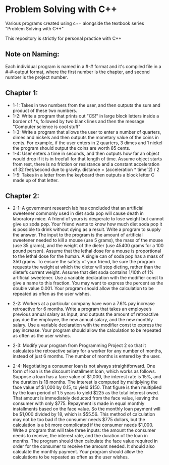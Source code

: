 # Problem Solving with C++

Various programs created using c++ alongside the textbook series "Problem Solving with C++" 

This repository is strictly for personal practice with C++

## Note on Naming:

Each individual program is named in a #-# format and it's compiled file in a #-#-output format, where the first number is the chapter, and second number is the project number.
 

## Chapter 1:
- 1-1: Takes in two numbers from the user, and then outputs the sum and product of these two numbers.
- 1-2: Write a program that prints out "CS!" in large block letters inside a border of *s, followed by two blank lines and then the message "Computer science is cool stuff"
- 1-3: Write a program that allows the user to enter a number of quarters, dimes and nickels and then outputs the monetary value of the coins in cents. For example, if the user enters in 2 quarters, 3 dimes and 1 nickel the program should output the coins are worth 85 cents.
- 1-4: User enters a time in seconds, and then outputs how far an object would drop if it is in freefall for that length of time. Assume object starts from rest, there is no friction or resistance and a constant acceleration of 32 feet/second due to gravity. 
    distance = (acceleration * timeˆ2) / 2
- 1-5: Takes in a letter from the keyboard then outputs a block letter C made up of that letter.

## Chapter 2:
- 2-1: A government research lab has concluded that an artificial sweetener
commonly used in diet soda pop will cause death in laboratory mice. A
friend of yours is desperate to lose weight but cannot give up soda pop.
Your friend wants to know how much diet soda pop it is possible to drink
without dying as a result. Write a program to supply the answer. The input
to the program is the amount of artificial sweetener needed to kill a mouse
(use 5 grams), the mass of the mouse (use 35 grams), and the weight of
the dieter (use 45400 grams for a 100 pound person). Assume that the
lethal dose for a mouse is proportional to the lethal dose for the human.
A single can of soda pop has a mass of 350 grams. To ensure the safety of
your friend, be sure the program requests the weight at which the dieter
will stop dieting, rather than the dieter’s current weight. Assume that diet soda contains 1/10th of 1% artificial sweetener. Use a variable declaration
with the modifier const to give a name to this fraction. You may want to
express the percent as the double value 0.001. Your program should allow
the calculation to be repeated as often as the user wishes.

- 2-2: Workers at a particular company have won a 7.6% pay increase retroactive
for 6 months. Write a program that takes an employee’s previous annual
salary as input, and outputs the amount of retroactive pay due the employee,
the new annual salary, and the new monthly salary. Use a variable
declaration with the modifier const to express the pay increase. Your program
should allow the calculation to be repeated as often as the user wishes.

- 2-3: Modify your program from Programming Project 2 so that it calculates the
retroactive salary for a worker for any number of months, instead of just
6 months. The number of months is entered by the user.

- 2-4: Negotiating a consumer loan is not always straightforward. One form of
loan is the discount installment loan, which works as follows. Suppose a
loan has a face value of $1,000, the interest rate is 15%, and the duration
is 18 months. The interest is computed by multiplying the face value of
$1,000 by 0.15, to yield $150. That figure is then multiplied by the loan
period of 1.5 years to yield $225 as the total interest owed. That amount is
immediately deducted from the face value, leaving the consumer with only
$775. Repayment is made in equal monthly installments based on the face
value. So the monthly loan payment will be $1,000 divided by 18, which
is $55.56. This method of calculation may not be too bad if the consumer
needs $775 dollars, but the calculation is a bit more complicated if the
consumer needs $1,000. Write a program that will take three inputs: the
amount the consumer needs to receive, the interest rate, and the duration
of the loan in months. The program should then calculate the face value
required in order for the consumer to receive the amount needed. It should
also calculate the monthly payment. Your program should allow the calculations
to be repeated as often as the user wishes.
